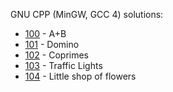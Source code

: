 GNU CPP (MinGW, GCC 4) solutions:

- [100](100/solution.cpp) - A+B
- [101](101/solution.cpp) - Domino
- [102](102/solution.cpp) - Coprimes
- [103](103/solution.cpp) - Traffic Lights
- [104](104/solution.cpp) - Little shop of flowers
